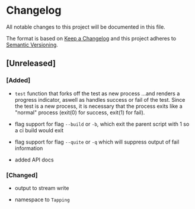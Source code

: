 # Changelog
All notable changes to this project will be documented in this file.

The format is based on [Keep a Changelog](http://keepachangelog.com/en/1.0.0/)
and this project adheres to [Semantic Versioning](http://semver.org/spec/v2.0.0.html).

## [Unreleased]
### [Added]

* `test` function that forks off the test as new process
	...and renders a progress indicator, aswell as handles success or fail of the test. Since the test is a new process, it is necessary that the process exits like a "normal" process (exit(0) for success, exit(1) for fail).

* flag support for flag `--build` or `-b`, which exit the parent script with 1 so a ci build would exit

* flag support for flag `--quite` or `-q` which will suppress output of fail information

* added API docs

### [Changed]

* output to stream write

* namespace to `Tapping`

